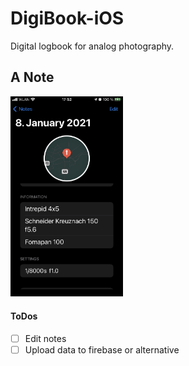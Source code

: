 # DigiBook-iOS
Digital logbook for analog photography.

## A Note 
 <img src="https://github.com/ylhn15/DigiBook-iOS/blob/main/note.png" alt="Example note" width="180">

#### ToDos
- [ ] Edit notes
- [ ] Upload data to firebase or alternative
